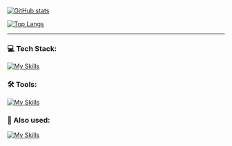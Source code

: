 [![GitHub stats](https://github-readme-stats.vercel.app/api?username=vladDotH)](https://github.com/anuraghazra/github-readme-stats)


[![Top Langs](https://github-readme-stats.vercel.app/api/top-langs/?username=vladDotH)](https://github.com/anuraghazra/github-readme-stats)

---

### 💻 Tech Stack:

[![My Skills](https://skillicons.dev/icons?i=ts,vue,nestjs,postgres)](https://skillicons.dev)

### 🛠️ Tools:

[![My Skills](https://skillicons.dev/icons?i=nodejs,vite,sequelize,sass,docker,nginx)](https://skillicons.dev)

### 🔧 Also used:

[![My Skills](https://skillicons.dev/icons?i=redis,mongodb,py,c,cpp,java,haskell,latex&perline=10)](https://skillicons.dev)
